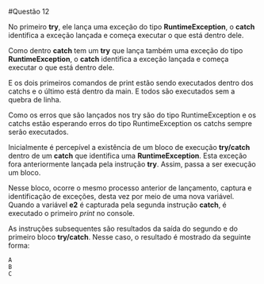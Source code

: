 #Questão 12

No primeiro **try**, ele lança uma exceção do tipo **RuntimeException**, o **catch** identifica a exceção lançada
e começa executar o que está dentro dele.

Como dentro **catch** tem um **try** que lança também uma exceção do tipo **RuntimeException**, o **catch** identifica a exceção lançada e começa executar o que está dentro dele.

E os dois primeiros comandos de print estão sendo executados dentro dos catchs e o último está dentro da main.
E todos são executados sem a quebra de linha.

Como os erros que são lançados nos try são do tipo RuntimeException e os catchs estão esperando erros do tipo RuntimeException
os catchs sempre serão executados.

Inicialmente é percepível a existência de um bloco de execução **try/catch** dentro de um **catch** que identifica uma **RuntimeException**. Esta exceção fora anteriormente lançada pela instrução **try**. Assim, passa a ser execução um bloco.

Nesse bloco, ocorre o mesmo processo anterior de lançamento, captura e identificação de exceções, desta vez por meio de uma nova variável. Quando a variável **e2** é capturada pela segunda instrução **catch**, é executado o primeiro *print* no console.

As instruções subsequentes são resultados da saída do segundo e do primeiro bloco **try/catch**. Nesse caso, o resultado é mostrado da seguinte forma:
```
A
B
C
```
